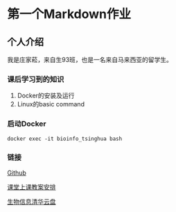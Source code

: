 # 第一个Markdown作业

## 个人介绍

我是庄家菘，来自生93班，也是一名来自马来西亚的留学生。

### 课后学习到的知识
 1. Docker的安装及运行
 2. Linux的basic command

### 启动Docker
``` docker exec -it bioinfo_tsinghua bash ```

### 链接
[Github](https://github.com/)

[课堂上课教案安排](https://app.yinxiang.com/fx/48420550-8f51-49a6-b404-0cc7e810ab4c)

[生物信息清华云盘](https://cloud.tsinghua.edu.cn/d/4e16c340993d4703b741/)
